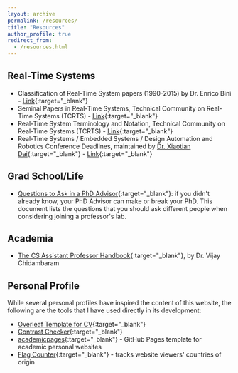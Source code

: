 ```yaml
---
layout: archive
permalink: /resources/
title: "Resources"
author_profile: true
redirect_from:
  - /resources.html
---
```


## Real-Time Systems
- Classification of Real-Time System papers (1990-2015) by Dr. Enrico Bini - [Link](https://cmte.ieee.org/tcrts/classification-of-rtss-papers/){:target="_blank"}
- Seminal Papers in Real-Time Systems, Technical Community on Real-Time Systems (TCRTS) - [Link](https://cmte.ieee.org/tcrts/education/seminal-papers/){:target="_blank"}
- Real-Time System Terminology and Notation, Technical Community on Real-Time Systems (TCRTS) - [Link](https://cmte.ieee.org/tcrts/education/terminology-and-notation/){:target="_blank"}
- Real-Time Systems / Embedded Systems / Design Automation and Robotics Conference Deadlines, maintained by [Dr. Xiaotian Dai](https://www.xiaotiandai.com/){:target="_blank"} - [Link](https://automaticdai.github.io/realtime-embedded-conferences/){:target="_blank"}

## Grad School/Life
- [Questions to Ask in a PhD Advisor](https://www.cs.columbia.edu/wp-content/uploads/2019/03/Get-Advisor.pdf){:target="_blank"}: if you didn't already know, your PhD Advisor can make or break your PhD. This document lists the questions that you should ask different people when considering joining a professor's lab. 

## Academia
- [The CS Assistant Professor Handbook](https://vijay03.github.io/asstprofbook/){:target="_blank"}, by Dr. Vijay Chidambaram

## Personal Profile
While several personal profiles have inspired the content of this website, the following are the tools that I have used directly in its development:
- [Overleaf Template for CV](https://www.overleaf.com/latex/templates/faangpath-simple-template/npsfpdqnxmbc){:target="_blank"}
- [Contrast Checker](https://webaim.org/resources/contrastchecker/){:target="_blank"}
- [academicpages](https://academicpages.github.io/){:target="_blank"} - GitHub Pages template for academic personal websites
- [Flag Counter](https://s01.flagcounter.com/index.html){:target="_blank"} - tracks website viewers' countries of origin
